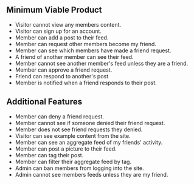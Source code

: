 ## Minimum Viable Product ##

* Visitor cannot view any members content.
* Visitor can sign up for an account.
* Member can add a post to their feed.
* Member can request other members become my friend.
* Member can see which members have made a friend request.
* A friend of another member can see their feed.
* Member cannot see another member's feed unless they are a friend.
* Member can approve a friend request.
* Friend can respond to another's post
* Member is notified when a friend responds to their post.

## Additional Features ##

* Member can deny a friend request.
* Member cannot see if someone denied their friend request.
* Member does not see friend requests they denied.
* Visitor can see example content from the site.
* Member can see an aggregate feed of my friends' activity.
* Member can post a picture to their feed.
* Member can tag their post.
* Member can filter their aggregate feed by tag.
* Admin can ban members from logging into the site.
* Admin cannot see members feeds unless they are my friend.